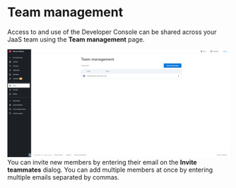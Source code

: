 # Team management

Access to and use of the Developer Console can be shared across your JaaS team using the **Team management** page.

![1902](../images/f1e0b38-team_management.png "team_management.png")
You can invite new members by entering their email on the **Invite teammates** dialog. You can add multiple members at once by entering multiple emails separated by commas.
